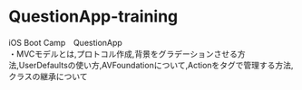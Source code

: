 # QuestionApp-training
iOS Boot Camp　QuestionApp  
・MVCモデルとは,プロトコル作成,背景をグラデーションさせる方法,UserDefaultsの使い方,AVFoundationについて,Actionをタグで管理する方法,クラスの継承について
